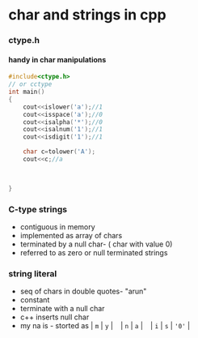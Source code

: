 
# char and strings in cpp
### ctype.h
#### handy in char manipulations
```cpp
#include<ctype.h>
// or cctype
int main()
{
    cout<<islower('a');//1
    cout<<isspace('a');//0
    cout<<isalpha('*');//0
    cout<<isalnum('1');//1
    cout<<isdigit('1');//1

    char c=tolower('A');
    cout<<c;//a

    

}
```

### C-type strings

- contiguous in memory
- implemented as array of chars
- terminated by a null char- ( char with value 0)
- referred to as zero or null terminated strings

### string literal
- seq of chars in double quotes- "arun"
- constant
- terminate with a null char
- c++ inserts null char
- my na is - storted as
| `m` | `y` | ` ` | `n` | `a` | ` ` | `i` | `s` | `'0'` |




